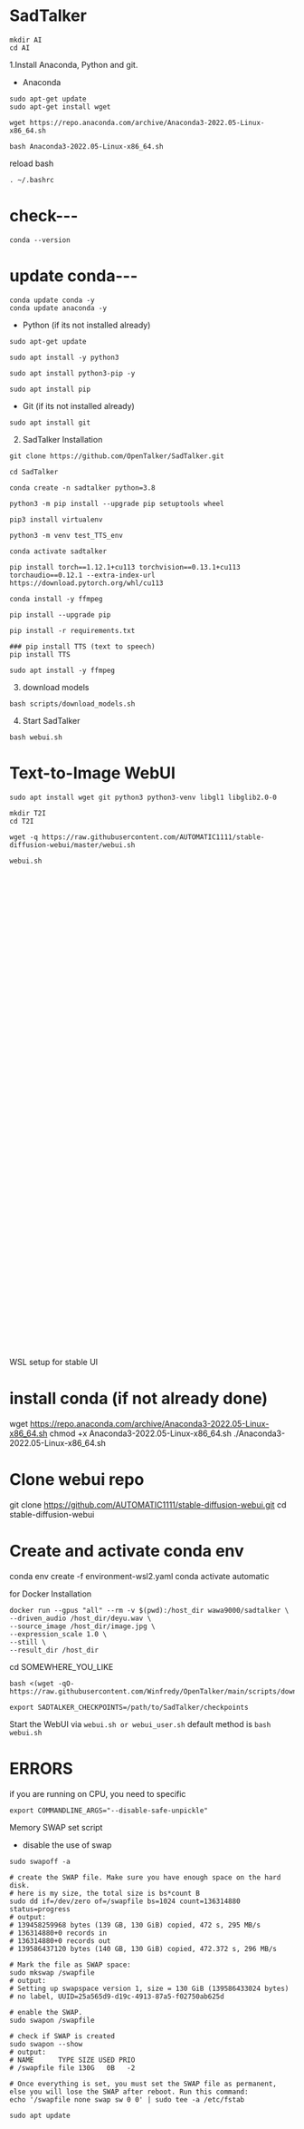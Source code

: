 # SadTalker
```
mkdir AI
cd AI
```
1.Install Anaconda, Python and git.

- Anaconda
```
sudo apt-get update
sudo apt-get install wget
```
```
wget https://repo.anaconda.com/archive/Anaconda3-2022.05-Linux-x86_64.sh
```
```
bash Anaconda3-2022.05-Linux-x86_64.sh
```
reload bash
```
. ~/.bashrc
```

# check---
```
conda --version
```
# update conda---
```
conda update conda -y
conda update anaconda -y
```

- Python (if its not installed already)
```
sudo apt-get update

sudo apt install -y python3

sudo apt install python3-pip -y

sudo apt install pip

```

- Git (if its not installed already)
```
sudo apt install git
```

2. SadTalker Installation
   
```
git clone https://github.com/OpenTalker/SadTalker.git

cd SadTalker

conda create -n sadtalker python=3.8

python3 -m pip install --upgrade pip setuptools wheel

pip3 install virtualenv

python3 -m venv test_TTS_env

conda activate sadtalker

```
```
pip install torch==1.12.1+cu113 torchvision==0.13.1+cu113 torchaudio==0.12.1 --extra-index-url https://download.pytorch.org/whl/cu113
```
```
conda install -y ffmpeg

pip install --upgrade pip

pip install -r requirements.txt

### pip install TTS (text to speech)
pip install TTS

sudo apt install -y ffmpeg
```

3. download models
```
bash scripts/download_models.sh
```

4. Start SadTalker
```
bash webui.sh
```


# Text-to-Image WebUI
```
sudo apt install wget git python3 python3-venv libgl1 libglib2.0-0
```
```
mkdir T2I
cd T2I
```
```
wget -q https://raw.githubusercontent.com/AUTOMATIC1111/stable-diffusion-webui/master/webui.sh
```
```
webui.sh
```


```





























































```
WSL setup for stable UI
# install conda (if not already done)
wget https://repo.anaconda.com/archive/Anaconda3-2022.05-Linux-x86_64.sh
chmod +x Anaconda3-2022.05-Linux-x86_64.sh
./Anaconda3-2022.05-Linux-x86_64.sh

# Clone webui repo
git clone https://github.com/AUTOMATIC1111/stable-diffusion-webui.git
cd stable-diffusion-webui

# Create and activate conda env
conda env create -f environment-wsl2.yaml
conda activate automatic





for Docker Installation
```
docker run --gpus "all" --rm -v $(pwd):/host_dir wawa9000/sadtalker \
--driven_audio /host_dir/deyu.wav \
--source_image /host_dir/image.jpg \
--expression_scale 1.0 \
--still \
--result_dir /host_dir
```




cd SOMEWHERE_YOU_LIKE
```
bash <(wget -qO- https://raw.githubusercontent.com/Winfredy/OpenTalker/main/scripts/download_models.sh)

export SADTALKER_CHECKPOINTS=/path/to/SadTalker/checkpoints
```

Start the WebUI via ```webui.sh or webui_user.sh```
default method is ```bash webui.sh```


# ERRORS

if you are running on CPU, you need to specific
```
export COMMANDLINE_ARGS="--disable-safe-unpickle"
```


Memory SWAP set script
- disable the use of swap
```
sudo swapoff -a

# create the SWAP file. Make sure you have enough space on the hard disk.
# here is my size, the total size is bs*count B
sudo dd if=/dev/zero of=/swapfile bs=1024 count=136314880 status=progress
# output:
# 139458259968 bytes (139 GB, 130 GiB) copied, 472 s, 295 MB/s
# 136314880+0 records in
# 136314880+0 records out
# 139586437120 bytes (140 GB, 130 GiB) copied, 472.372 s, 296 MB/s

# Mark the file as SWAP space:
sudo mkswap /swapfile
# output:
# Setting up swapspace version 1, size = 130 GiB (139586433024 bytes)
# no label, UUID=25a565d9-d19c-4913-87a5-f02750ab625d

# enable the SWAP.
sudo swapon /swapfile

# check if SWAP is created
sudo swapon --show
# output:
# NAME      TYPE SIZE USED PRIO
# /swapfile file 130G   0B   -2

# Once everything is set, you must set the SWAP file as permanent, else you will lose the SWAP after reboot. Run this command:
echo '/swapfile none swap sw 0 0' | sudo tee -a /etc/fstab
```

```
sudo apt update
```
